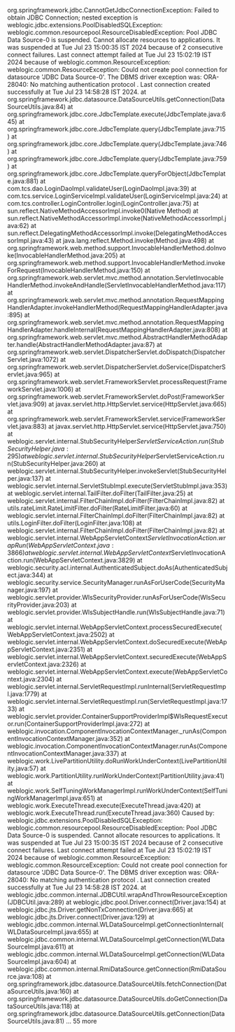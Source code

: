 
org.springframework.jdbc.CannotGetJdbcConnectionException: Failed to obtain JDBC Connection; nested exception is weblogic.jdbc.extensions.PoolDisabledSQLException: weblogic.common.resourcepool.ResourceDisabledException: Pool JDBC Data Source-0 is suspended. Cannot allocate resources to applications. It was suspended at Tue Jul 23 15:00:35 IST 2024 because of 2 consecutive connect failures. Last connect attempt failed at Tue Jul 23 15:02:19 IST 2024 because of weblogic.common.ResourceException: weblogic.common.ResourceException: Could not create pool connection for datasource 'JDBC Data Source-0'. The DBMS driver exception was: ORA-28040: No matching authentication protocol
. Last connection created successfully at Tue Jul 23 14:58:28 IST 2024.
	at org.springframework.jdbc.datasource.DataSourceUtils.getConnection(DataSourceUtils.java:84)
	at org.springframework.jdbc.core.JdbcTemplate.execute(JdbcTemplate.java:645)
	at org.springframework.jdbc.core.JdbcTemplate.query(JdbcTemplate.java:715)
	at org.springframework.jdbc.core.JdbcTemplate.query(JdbcTemplate.java:746)
	at org.springframework.jdbc.core.JdbcTemplate.query(JdbcTemplate.java:759)
	at org.springframework.jdbc.core.JdbcTemplate.queryForObject(JdbcTemplate.java:881)
	at com.tcs.dao.LoginDaoImpl.validateUser(LoginDaoImpl.java:39)
	at com.tcs.service.LoginServiceImpl.validateUser(LoginServiceImpl.java:24)
	at com.tcs.controller.LoginController.login(LoginController.java:75)
	at sun.reflect.NativeMethodAccessorImpl.invoke0(Native Method)
	at sun.reflect.NativeMethodAccessorImpl.invoke(NativeMethodAccessorImpl.java:62)
	at sun.reflect.DelegatingMethodAccessorImpl.invoke(DelegatingMethodAccessorImpl.java:43)
	at java.lang.reflect.Method.invoke(Method.java:498)
	at org.springframework.web.method.support.InvocableHandlerMethod.doInvoke(InvocableHandlerMethod.java:205)
	at org.springframework.web.method.support.InvocableHandlerMethod.invokeForRequest(InvocableHandlerMethod.java:150)
	at org.springframework.web.servlet.mvc.method.annotation.ServletInvocableHandlerMethod.invokeAndHandle(ServletInvocableHandlerMethod.java:117)
	at org.springframework.web.servlet.mvc.method.annotation.RequestMappingHandlerAdapter.invokeHandlerMethod(RequestMappingHandlerAdapter.java:895)
	at org.springframework.web.servlet.mvc.method.annotation.RequestMappingHandlerAdapter.handleInternal(RequestMappingHandlerAdapter.java:808)
	at org.springframework.web.servlet.mvc.method.AbstractHandlerMethodAdapter.handle(AbstractHandlerMethodAdapter.java:87)
	at org.springframework.web.servlet.DispatcherServlet.doDispatch(DispatcherServlet.java:1072)
	at org.springframework.web.servlet.DispatcherServlet.doService(DispatcherServlet.java:965)
	at org.springframework.web.servlet.FrameworkServlet.processRequest(FrameworkServlet.java:1006)
	at org.springframework.web.servlet.FrameworkServlet.doPost(FrameworkServlet.java:909)
	at javax.servlet.http.HttpServlet.service(HttpServlet.java:665)
	at org.springframework.web.servlet.FrameworkServlet.service(FrameworkServlet.java:883)
	at javax.servlet.http.HttpServlet.service(HttpServlet.java:750)
	at weblogic.servlet.internal.StubSecurityHelper$ServletServiceAction.run(StubSecurityHelper.java:295)
	at weblogic.servlet.internal.StubSecurityHelper$ServletServiceAction.run(StubSecurityHelper.java:260)
	at weblogic.servlet.internal.StubSecurityHelper.invokeServlet(StubSecurityHelper.java:137)
	at weblogic.servlet.internal.ServletStubImpl.execute(ServletStubImpl.java:353)
	at weblogic.servlet.internal.TailFilter.doFilter(TailFilter.java:25)
	at weblogic.servlet.internal.FilterChainImpl.doFilter(FilterChainImpl.java:82)
	at utils.rateLimit.RateLimitFilter.doFilter(RateLimitFilter.java:60)
	at weblogic.servlet.internal.FilterChainImpl.doFilter(FilterChainImpl.java:82)
	at utils.LoginFilter.doFilter(LoginFilter.java:108)
	at weblogic.servlet.internal.FilterChainImpl.doFilter(FilterChainImpl.java:82)
	at weblogic.servlet.internal.WebAppServletContext$ServletInvocationAction.wrapRun(WebAppServletContext.java:3866)
	at weblogic.servlet.internal.WebAppServletContext$ServletInvocationAction.run(WebAppServletContext.java:3829)
	at weblogic.security.acl.internal.AuthenticatedSubject.doAs(AuthenticatedSubject.java:344)
	at weblogic.security.service.SecurityManager.runAsForUserCode(SecurityManager.java:197)
	at weblogic.servlet.provider.WlsSecurityProvider.runAsForUserCode(WlsSecurityProvider.java:203)
	at weblogic.servlet.provider.WlsSubjectHandle.run(WlsSubjectHandle.java:71)
	at weblogic.servlet.internal.WebAppServletContext.processSecuredExecute(WebAppServletContext.java:2502)
	at weblogic.servlet.internal.WebAppServletContext.doSecuredExecute(WebAppServletContext.java:2351)
	at weblogic.servlet.internal.WebAppServletContext.securedExecute(WebAppServletContext.java:2326)
	at weblogic.servlet.internal.WebAppServletContext.execute(WebAppServletContext.java:2304)
	at weblogic.servlet.internal.ServletRequestImpl.runInternal(ServletRequestImpl.java:1779)
	at weblogic.servlet.internal.ServletRequestImpl.run(ServletRequestImpl.java:1733)
	at weblogic.servlet.provider.ContainerSupportProviderImpl$WlsRequestExecutor.run(ContainerSupportProviderImpl.java:272)
	at weblogic.invocation.ComponentInvocationContextManager._runAs(ComponentInvocationContextManager.java:352)
	at weblogic.invocation.ComponentInvocationContextManager.runAs(ComponentInvocationContextManager.java:337)
	at weblogic.work.LivePartitionUtility.doRunWorkUnderContext(LivePartitionUtility.java:57)
	at weblogic.work.PartitionUtility.runWorkUnderContext(PartitionUtility.java:41)
	at weblogic.work.SelfTuningWorkManagerImpl.runWorkUnderContext(SelfTuningWorkManagerImpl.java:651)
	at weblogic.work.ExecuteThread.execute(ExecuteThread.java:420)
	at weblogic.work.ExecuteThread.run(ExecuteThread.java:360)
Caused by: weblogic.jdbc.extensions.PoolDisabledSQLException: weblogic.common.resourcepool.ResourceDisabledException: Pool JDBC Data Source-0 is suspended. Cannot allocate resources to applications. It was suspended at Tue Jul 23 15:00:35 IST 2024 because of 2 consecutive connect failures. Last connect attempt failed at Tue Jul 23 15:02:19 IST 2024 because of weblogic.common.ResourceException: weblogic.common.ResourceException: Could not create pool connection for datasource 'JDBC Data Source-0'. The DBMS driver exception was: ORA-28040: No matching authentication protocol
. Last connection created successfully at Tue Jul 23 14:58:28 IST 2024.
	at weblogic.jdbc.common.internal.JDBCUtil.wrapAndThrowResourceException(JDBCUtil.java:289)
	at weblogic.jdbc.pool.Driver.connect(Driver.java:154)
	at weblogic.jdbc.jts.Driver.getNonTxConnection(Driver.java:665)
	at weblogic.jdbc.jts.Driver.connect(Driver.java:129)
	at weblogic.jdbc.common.internal.WLDataSourceImpl.getConnectionInternal(WLDataSourceImpl.java:655)
	at weblogic.jdbc.common.internal.WLDataSourceImpl.getConnection(WLDataSourceImpl.java:611)
	at weblogic.jdbc.common.internal.WLDataSourceImpl.getConnection(WLDataSourceImpl.java:604)
	at weblogic.jdbc.common.internal.RmiDataSource.getConnection(RmiDataSource.java:108)
	at org.springframework.jdbc.datasource.DataSourceUtils.fetchConnection(DataSourceUtils.java:160)
	at org.springframework.jdbc.datasource.DataSourceUtils.doGetConnection(DataSourceUtils.java:118)
	at org.springframework.jdbc.datasource.DataSourceUtils.getConnection(DataSourceUtils.java:81)
	... 55 more
